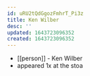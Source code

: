 ```yaml
---
id: uRU2tQdGgozFmhrT_Pi3z
title: Ken Wilber
desc: ''
updated: 1643723096352
created: 1643723096352
---
```



- [[person]] - Ken Wilber
- appeared 1x at the stoa
